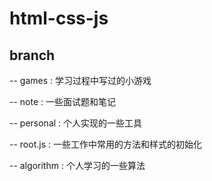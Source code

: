 # html-css-js
  <h2>branch</h2>
  <p>-- games : 学习过程中写过的小游戏</p>

  <p>-- note : 一些面试题和笔记</p>

  <p>-- personal : 个人实现的一些工具</p>
  
  <p>-- root.js : 一些工作中常用的方法和样式的初始化</p>

  <p>-- algorithm : 个人学习的一些算法</p>



